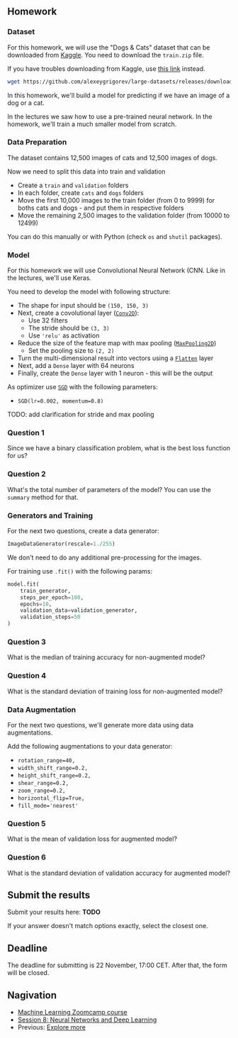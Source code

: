 ## Homework

### Dataset

For this homework, we will use the "Dogs & Cats" dataset that can be downloaded from 
[Kaggle](https://www.kaggle.com/c/dogs-vs-cats/data). 
You need to download the `train.zip` file.

If you have troubles downloading from Kaggle, use [this link](https://github.com/alexeygrigorev/large-datasets/releases/download/dogs-cats/train.zip) instead.

```bash
wget https://github.com/alexeygrigorev/large-datasets/releases/download/dogs-cats/train.zip
```

In this homework, we'll build a model for predicting
if we have an image of a dog or a cat. 

In the lectures we saw how to use a pre-trained neural network.
In the homework, we'll train a much smaller model from scratch. 


### Data Preparation

The dataset contains 12,500 images of cats and 12,500 images of dogs. 

Now we need to split this data into train and validation

* Create a `train` and `validation` folders
* In each folder, create `cats` and `dogs` folders
* Move the first 10,000 images to the train folder (from 0 to 9999) for boths cats and dogs - and put them in respective folders
* Move the remaining 2,500 images to the validation folder (from 10000 to 12499)

You can do this manually or with Python (check `os` and `shutil` packages).

### Model

For this homework we will use Convolutional Neural Network (CNN. Like in the lectures, we'll use Keras.

You need to develop the model with following structure:

* The shape for input should be `(150, 150, 3)`
* Next, create a covolutional layer ([`Conv2D`](https://keras.io/api/layers/convolution_layers/convolution2d/)):
    * Use 32 filters
    * The stride should be `(3, 3)`
    * Use `'relu'` as activation 
* Reduce the size of the feature map with max pooling ([`MaxPooling2D`](https://keras.io/api/layers/pooling_layers/max_pooling2d/))
    * Set the pooling size to `(2, 2)`
* Turn the multi-dimensional result into vectors using a [`Flatten`](https://keras.io/api/layers/reshaping_layers/flatten/) layer
* Next, add a `Dense` layer with 64 neurons
* Finally, create the `Dense` layer with 1 neuron - this will be the output

As optimizer use [`SGD`](https://keras.io/api/optimizers/sgd/) with the following parameters:

* `SGD(lr=0.002, momentum=0.8)`

TODO: add clarification for stride and max pooling


### Question 1

Since we have a binary classification problem, what is the best loss function for us?

### Question 2

What's the total number of parameters of the model? You can use the `summary` method for that. 


### Generators and Training

For the next two questions, create a data generator:

```python
ImageDataGenerator(rescale=1./255)
```

We don't need to do any additional pre-processing for the images.

For training use `.fit()` with the following params:

```python
model.fit(
    train_generator,
    steps_per_epoch=100,
    epochs=10,
    validation_data=validation_generator,
    validation_steps=50
)
```

### Question 3

What is the median of training accuracy for non-augmented model?

### Question 4

What is the standard deviation of training loss for non-augmented model?

### Data Augmentation

For the next two questions, we'll generate more data using data augmentations. 

Add the following augmentations to your data generator:

* `rotation_range=40,`
* `width_shift_range=0.2,`
* `height_shift_range=0.2,`
* `shear_range=0.2,`
* `zoom_range=0.2,`
* `horizontal_flip=True,`
* `fill_mode='nearest'`


### Question 5 

What is the mean of validation loss for augmented model?

### Question 6

What is the standard deviation of validation accuracy for augmented model?


## Submit the results

Submit your results here: **TODO**

If your answer doesn't match options exactly, select the closest one.


## Deadline

The deadline for submitting is 22 November, 17:00 CET. After that, the form will be closed.


## Nagivation

* [Machine Learning Zoomcamp course](../)
* [Session 8: Neural Networks and Deep Learning](./)
* Previous: [Explore more](14-explore-more.md)
